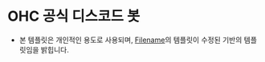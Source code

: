 # OHC 공식 디스코드 봇









- 본 템플릿은 개인적인 용도로 사용되며, [Filename](https://github.com/filename24/djs-template)의 템플릿이 수정된 기반의 템플릿임을 밝힙니다.
